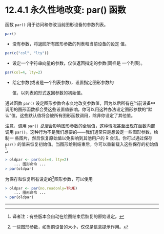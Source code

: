 # 12.4.1 永久性地改变: par() 函数

函数 `par()` 用于访问和修改当前图形设备的参数列表。

```R
par()
```

* 没有参数，将返回所有图形参数的列表和当前设备的设定 值。

```R
par(c("col", "lty"))
```

* 设定一个字符串向量的参数，仅仅返回指定的参数(同样是 一个列表)。

```R
par(col=4, lty=2)
```

* 给定参数(或者是一个列表参数)，设置指定图形参数的

  值，以列表的形式返回参数的初始值。

通过函数 `par()` 设定图形参数会永久地改变参数值，因为以后所有在当前设备中调用的图形函数都会受这些设置值影响。你可以用这种办法设定图形参数的“默认”值。这些默认值将会被所有图形函数调用，除非你设定了其他值。

注意，调用 `par()` *总是*会影响图形参数的全局值，这种情况甚至出现在函数内部调用 `par()`。这种行为不是我们想要的——我们通常只是想设定一些图形参数，绘制一 些图片，然后恢复原始值以免影响到其他用户的 R 会话。你可以通过保存 `par()` 的值来恢复初始值。当图形绘制结束后，你可以重新载入这些保存的初始值[^1]。

```R
> oldpar <- par(col=4, lty=2) 
	... 图形命令 ...
> par(oldpar)
```

为保存和恢复所有设定的[^2]图形参数，可以使用

```R
> oldpar <- par(no.readonly=TRUE) 
	... 图形命令 ...
> par(oldpar)
```





---

[^1]: 译者注：有些版本会自动在绘图结束后恢复的原始设定。
[^2]: 一些图形参数，如当前设备的大小，仅仅是信息提示作用。